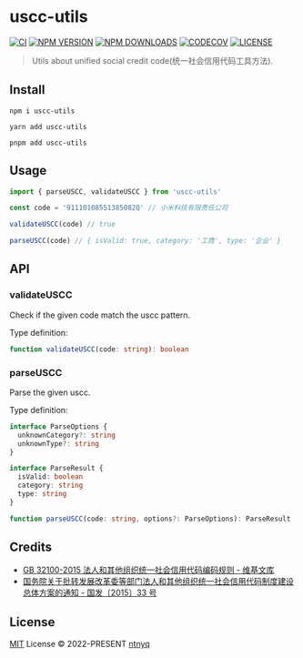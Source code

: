 # uscc-utils

[![CI](https://github.com/ntnyq/uscc-utils/workflows/CI/badge.svg)](https://github.com/ntnyq/uscc-utils/actions)
[![NPM VERSION](https://img.shields.io/npm/v/uscc-utils.svg)](https://www.npmjs.com/package/uscc-utils)
[![NPM DOWNLOADS](https://img.shields.io/npm/dy/uscc-utils.svg)](https://www.npmjs.com/package/uscc-utils)
[![CODECOV](https://codecov.io/github/ntnyq/uscc-utils/branch/main/graph/badge.svg?token=2U07S1P2F2)](https://codecov.io/github/ntnyq/uscc-utils)
[![LICENSE](https://img.shields.io/github/license/ntnyq/uscc-utils.svg)](https://github.com/ntnyq/uscc-utils/blob/main/LICENSE)

> Utils about unified social credit code(统一社会信用代码工具方法).

## Install

```shell
npm i uscc-utils
```

```shell
yarn add uscc-utils
```

```shell
pnpm add uscc-utils
```

## Usage

```js
import { parseUSCC, validateUSCC } from 'uscc-utils'

const code = '91110108551385082Q' // 小米科技有限责任公司

validateUSCC(code) // true

parseUSCC(code) // { isValid: true, category: '工商', type: '企业' }
```

## API

### validateUSCC

Check if the given code match the uscc pattern.

Type definition:

```ts
function validateUSCC(code: string): boolean
```

### parseUSCC

Parse the given uscc.

Type definition:

```ts
interface ParseOptions {
  unknownCategory?: string
  unknownType?: string
}

interface ParseResult {
  isValid: boolean
  category: string
  type: string
}

function parseUSCC(code: string, options?: ParseOptions): ParseResult
```

## Credits

- [GB 32100-2015 法人和其他组织统一社会信用代码编码规则 - 维基文库](https://zh.wikisource.org/wiki/GB_32100-2015_法人和其他组织统一社会信用代码编码规则)
- [国务院关于批转发展改革委等部门法人和其他组织统一社会信用代码制度建设总体方案的通知 - 国发〔2015〕33 号](http://www.gov.cn/zhengce/content/2015-06/17/content_9858.htm)

## License

[MIT](./LICENSE) License © 2022-PRESENT [ntnyq](https://github.com/ntnyq)
